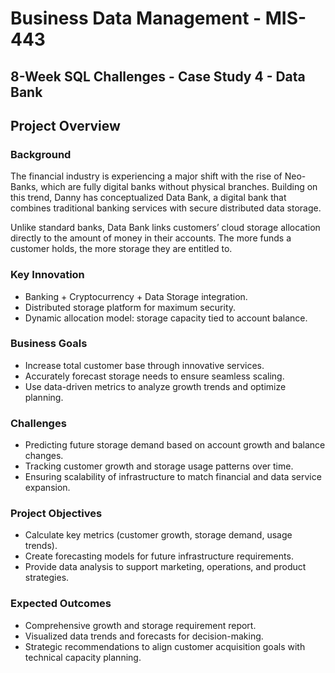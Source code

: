 # Business Data Management - MIS-443
## 8-Week SQL Challenges - Case Study 4 - Data Bank

## Project Overview
### Background
The financial industry is experiencing a major shift with the rise of Neo-Banks, which are fully digital banks without physical branches. Building on this trend, Danny has conceptualized Data Bank, a digital bank that combines traditional banking services with secure distributed data storage.

Unlike standard banks, Data Bank links customers’ cloud storage allocation directly to the amount of money in their accounts. The more funds a customer holds, the more storage they are entitled to.

### Key Innovation
- Banking + Cryptocurrency + Data Storage integration.
- Distributed storage platform for maximum security.
- Dynamic allocation model: storage capacity tied to account balance.

### Business Goals
- Increase total customer base through innovative services.
- Accurately forecast storage needs to ensure seamless scaling.
- Use data-driven metrics to analyze growth trends and optimize planning.

### Challenges
- Predicting future storage demand based on account growth and balance changes.
- Tracking customer growth and storage usage patterns over time.
- Ensuring scalability of infrastructure to match financial and data service expansion.

### Project Objectives
- Calculate key metrics (customer growth, storage demand, usage trends).
- Create forecasting models for future infrastructure requirements.
- Provide data analysis to support marketing, operations, and product strategies.

### Expected Outcomes
- Comprehensive growth and storage requirement report.
- Visualized data trends and forecasts for decision-making.
- Strategic recommendations to align customer acquisition goals with technical capacity planning.

